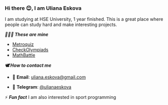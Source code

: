 ### Hi there 😊, I am Uliana Eskova

I am studying at HSE University, 1 year finished. This is a great place where people can study hard and make interesting projects.

***👩🏻‍💻 These are mine***

* [Metroquiz](https://github.com/MetroQuiz)
* [CheckOlympiads](https://github.com/uliana2006eskova/check_olympiads)
* [MathBattle](https://github.com/CoffeBee/MathBattle)

***:dove: How to contact me***

* :email: **Email**: uliana.eskova@gmail.com

* 💬 **Telegram**: [@ulianaeskova](https://t.me/ulianaeskova)

⚡ ***Fun fact*** I am also interested in sport programming

